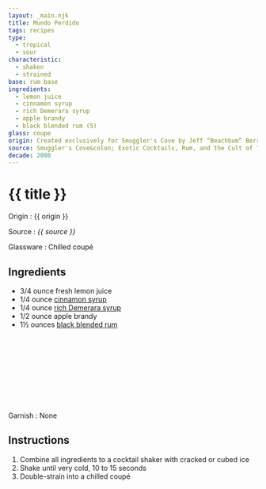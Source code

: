 ```yaml
---
layout: _main.njk
title: Mundo Perdido
tags: recipes
type:
  - tropical
  - sour
characteristic:
  - shaken
  - strained
base: rum base
ingredients:
  - lemon juice
  - cinnamon syrup
  - rich Demerara syrup
  - apple brandy
  - black blended rum (5)
glass: coupe
origin: Created exclusively for Smuggler's Cove by Jeff “Beachbum” Berry in 2009.
source: Smuggler's Cove&colon; Exotic Cocktails, Rum, and the Cult of Tiki
decade: 2000
---
```

<!-- markdownlint-disable MD025 -->
# {{ title }}
<!-- markdownlint-disable MD025 -->

Origin
  : {{ origin }}

Source
  : <cite>{{ source }}</cite>

Glassware
  : Chilled coupé

## Ingredients

* 3/4 ounce fresh lemon juice
* 1/4 ounce [cinnamon syrup](/mixes/cinnamon-syrup)
* 1/4 ounce [rich Demerara syrup](/mixes/2-1-simple-syrup)
* 1/2 ounce apple brandy
* 1&frac12; ounces [black blended rum](/11-rum-black-blended/)<icon-l space="1em" class="bigger" label="(5)"><span class="with-icon"><svg class="icon"><use href="/assets/images/icons/circle-5.svg#circle-5"></use></svg></span></icon-l>

Garnish
  : None

## Instructions

1. Combine all ingredients to a cocktail shaker with cracked or cubed ice
2. Shake until very cold, 10 to 15 seconds
3. Double-strain into a chilled coupé
